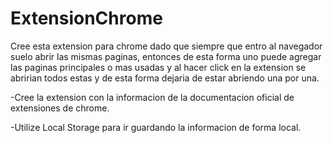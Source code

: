 # ExtensionChrome

Cree esta extension para chrome dado que siempre que entro al navegador suelo abrir las mismas paginas, entonces de esta forma uno puede agregar las paginas principales
o mas usadas y al hacer click en la extension se abririan todos estas y de esta forma dejaria de estar abriendo una por una.

-Cree la extension con la informacion de la documentacion oficial de extensiones de chrome.

-Utilize Local Storage para ir guardando la informacion de forma local.



